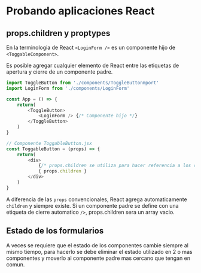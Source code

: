 # Probando aplicaciones React

## props.children y proptypes

En la terminologia de React `<LoginForm />` es un componente hijo de `<ToggableComponent>`.

Es posible agregar cualquier elemento de React entre las etiquetas de apertura y cierre de un componente padre.

```javascript
import ToggleButton from './components/ToggleButtonmport'
import LoginForm from './components/LoginForm'

const App = () => {
    return(
        <ToggleButton>
            <LoginForm /> {/* Componente hijo */}
        </ToggleButton>
    )
}

// Componente ToggableButton.jsx
const ToggableButton = (props) => {
    return(
        <div>
            {/* props.children se utiliza para hacer referencia a los componentes hijos del componente */}
            { props.children }
        </div>
    )
}
```

A diferencia de las `props` convencionales, React agrega automaticamente `children` y siempre existe. Si un componente padre se define con una etiqueta de cierre automatico `/>`, props.children sera un array vacio.

## Estado de los formularios

A veces se requiere que el estado de los componentes cambie siempre al mismo tiempo, para hacerlo se debe eliminar el estado utilizado en 2 o mas componentes y moverlo al componente padre mas cercano que tengan en comun.